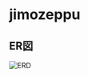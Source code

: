 # jimozeppu

## ER図

![ERD](https://user-images.githubusercontent.com/54095995/117120308-2032cb00-adce-11eb-9805-c47cf33ec5ee.png)
